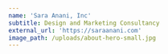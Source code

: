 ```yaml
---
name: 'Sara Anani, Inc'
subtitle: Design and Marketing Consultancy
external_url: 'https://saraanani.com'
image_path: /uploads/about-hero-small.jpg
---
```



